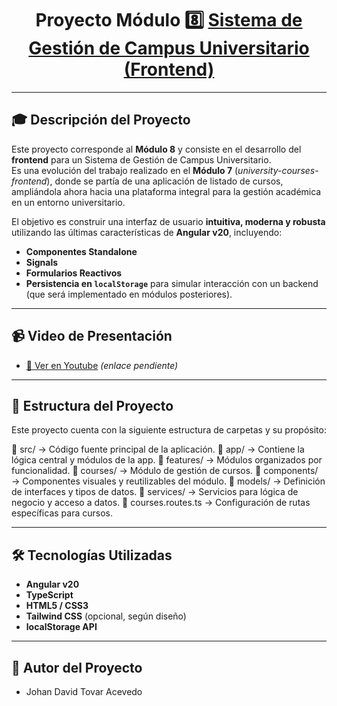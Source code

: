 <h1 align="center">Proyecto Módulo 8️⃣ <a href="#" target="blank">Sistema de Gestión de Campus Universitario (Frontend)</a></h1>

---

## 🎓 Descripción del Proyecto

Este proyecto corresponde al **Módulo 8** y consiste en el desarrollo del **frontend** para un Sistema de Gestión de Campus Universitario.  
Es una evolución del trabajo realizado en el **Módulo 7** (*university-courses-frontend*), donde se partía de una aplicación de listado de cursos, ampliándola ahora hacia una plataforma integral para la gestión académica en un entorno universitario.

El objetivo es construir una interfaz de usuario **intuitiva, moderna y robusta** utilizando las últimas características de **Angular v20**, incluyendo:

- **Componentes Standalone**
- **Signals**
- **Formularios Reactivos**
- **Persistencia en `localStorage`** para simular interacción con un backend (que será implementado en módulos posteriores).

---

## 📹 Video de Presentación  
- [🎥 Ver en Youtube](#) *(enlace pendiente)*

---

## 📂 Estructura del Proyecto

Este proyecto cuenta con la siguiente estructura de carpetas y su propósito:

📁 src/ → Código fuente principal de la aplicación.
📁 app/ → Contiene la lógica central y módulos de la app.
📁 features/ → Módulos organizados por funcionalidad.
📁 courses/ → Módulo de gestión de cursos.
📁 components/ → Componentes visuales y reutilizables del módulo.
📁 models/ → Definición de interfaces y tipos de datos.
📁 services/ → Servicios para lógica de negocio y acceso a datos.
📄 courses.routes.ts → Configuración de rutas específicas para cursos.

---

## 🛠️ Tecnologías Utilizadas

- **Angular v20**
- **TypeScript**
- **HTML5 / CSS3**
- **Tailwind CSS** (opcional, según diseño)
- **localStorage API**

---

## 👤 Autor del Proyecto
- Johan David Tovar Acevedo


